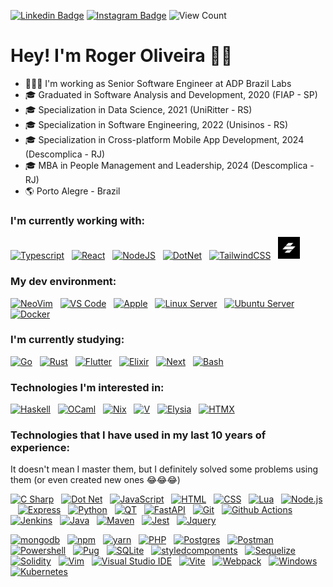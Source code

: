 [![Linkedin Badge](https://img.shields.io/badge/-LinkedIn-blue?style=flat&logo=LinkedIn&logoColor=white)](https://www.linkedin.com/in/rogerpoliver)
[![Instagram Badge](https://img.shields.io/badge/-Instagram-C13584?style=flat&logo=Instagram&logoColor=white)](https://www.instagram.com/rogerpoliver)
<img src="https://komarev.com/ghpvc/?username=rogerpolvr" alt="View Count" /> </p>

# Hey! I'm Roger Oliveira 👋🏼
- 👨🏻‍💻 I'm working as Senior Software Engineer at ADP Brazil Labs
- 🎓 Graduated in Software Analysis and Development, 2020 (FIAP - SP)
- 🎓 Specialization in Data Science, 2021 (UniRitter - RS)
- 🎓 Specialization in Software Engineering, 2022 (Unisinos - RS)
- 🎓 Specialization in Cross-platform Mobile App Development, 2024 (Descomplica - RJ)
- 🎓 MBA in People Management and Leadership, 2024 (Descomplica - RJ)
- :earth_americas: Porto Alegre - Brazil

### I'm currently working with:
[<img src="https://skillicons.dev/icons?i=ts" alt="Typescript" width="35"/>](https://www.typescriptlang.org/)&nbsp;&nbsp;
[<img src="https://skillicons.dev/icons?i=react" alt="React" width="35"/>](https://reactjs.org/)&nbsp;&nbsp;
[<img src="https://skillicons.dev/icons?i=nodejs" alt="NodeJS" width="35"/>](https://nodejs.org/)&nbsp;&nbsp;
[<img src="https://skillicons.dev/icons?i=dotnet" alt="DotNet" width="35"/>](https://nodejs.org/)&nbsp;&nbsp;
[<img src="https://skillicons.dev/icons?i=tailwind" alt="TailwindCSS" width="35"/>](https://tailwindcss.com/)&nbsp;&nbsp;
[<img src="assets/stenciljs.jpg" alt="Stencil" width="35"/>](https://stenciljs.com/)&nbsp;&nbsp;

### My dev environment:
[<img src="https://skillicons.dev/icons?i=neovim" alt="NeoVim" width="35"/>]()&nbsp;&nbsp;
[<img src="https://skillicons.dev/icons?i=vscode" alt="VS Code" width="35"/>]()&nbsp;&nbsp;
[<img src="https://skillicons.dev/icons?i=apple" alt="Apple" width="35"/>]()&nbsp;&nbsp;
[<img src="https://skillicons.dev/icons?i=linux" alt="Linux Server" width="35"/>]()&nbsp;&nbsp;
[<img src="https://skillicons.dev/icons?i=ubuntu" alt="Ubuntu Server" width="35"/>]()&nbsp;&nbsp;
[<img src="https://skillicons.dev/icons?i=docker" alt="Docker" width="35"/>]()&nbsp;&nbsp;

### I'm currently studying:
[<img src="https://skillicons.dev/icons?i=go" alt="Go" width="35"/>]()&nbsp;&nbsp;
[<img src="https://skillicons.dev/icons?i=rust" alt="Rust" width="35"/>]()&nbsp;&nbsp;
[<img src="https://skillicons.dev/icons?i=flutter" alt="Flutter" width="35"/>]()&nbsp;&nbsp;
[<img src="https://skillicons.dev/icons?i=elixir" alt="Elixir" width="35"/>]()&nbsp;&nbsp;
[<img src="https://skillicons.dev/icons?i=next" alt="Next" width="35"/>]()&nbsp;&nbsp;
[<img src="https://skillicons.dev/icons?i=bash" alt="Bash" width="35"/>]()&nbsp;&nbsp;

### Technologies I'm interested in:
[<img src="https://skillicons.dev/icons?i=haskell" alt="Haskell" width="35"/>]()&nbsp;&nbsp;
[<img src="https://skillicons.dev/icons?i=ocaml" alt="OCaml" width="35"/>]()&nbsp;&nbsp;
[<img src="https://skillicons.dev/icons?i=nix" alt="Nix" width="35"/>]()&nbsp;&nbsp;
[<img src="https://skillicons.dev/icons?i=v" alt="V" width="35"/>]()&nbsp;&nbsp;
[<img src="https://skillicons.dev/icons?i=elysia" alt="Elysia" width="35"/>]()&nbsp;&nbsp;
[<img src="https://skillicons.dev/icons?i=htmx" alt="HTMX" width="35"/>]()&nbsp;&nbsp;


### Technologies that I have used in my last 10 years of experience:  
It doesn't mean I master them, but I definitely solved some problems using them (or even created new ones 😂😂😂)

[<img src="https://skillicons.dev/icons?i=cs" alt="C Sharp" width="35"/>]()&nbsp;&nbsp;
[<img src="https://skillicons.dev/icons?i=dotnet" alt="Dot Net" width="35"/>]()&nbsp;&nbsp;
[<img src="https://skillicons.dev/icons?i=javascript" alt="JavaScript" width="35"/>]()&nbsp;&nbsp;
[<img src="https://skillicons.dev/icons?i=html" alt="HTML" width="35"/>]()&nbsp;&nbsp;
[<img src="https://skillicons.dev/icons?i=css" alt="CSS" width="35"/>]()&nbsp;&nbsp;
[<img src="https://skillicons.dev/icons?i=lua" alt="Lua" width="35"/>]()&nbsp;&nbsp;
[<img src="https://skillicons.dev/icons?i=nodejs" alt="Node.js" width="35"/>]()&nbsp;&nbsp;
[<img src="https://skillicons.dev/icons?i=express" alt="Express" width="35"/>]()&nbsp;&nbsp;
[<img src="https://skillicons.dev/icons?i=python" alt="Python" width="35"/>]()&nbsp;&nbsp;
[<img src="https://skillicons.dev/icons?i=qt" alt="QT" width="35"/>]()&nbsp;&nbsp;
[<img src="https://skillicons.dev/icons?i=fastapi" alt="FastAPI" width="35"/>]()&nbsp;&nbsp;
[<img src="https://skillicons.dev/icons?i=git" alt="Git" width="35"/>]()&nbsp;&nbsp;
[<img src="https://skillicons.dev/icons?i=githubactions" alt="Github Actions" width="35"/>]()&nbsp;&nbsp;
[<img src="https://skillicons.dev/icons?i=jenkins" alt="Jenkins" width="35"/>]()&nbsp;&nbsp;
[<img src="https://skillicons.dev/icons?i=java" alt="Java" width="35"/>]()&nbsp;&nbsp;
[<img src="https://skillicons.dev/icons?i=maven" alt="Maven" width="35"/>]()&nbsp;&nbsp;
[<img src="https://skillicons.dev/icons?i=jest" alt="Jest" width="35"/>]()&nbsp;&nbsp;
[<img src="https://skillicons.dev/icons?i=jquery" alt="Jquery" width="35"/>]()&nbsp;&nbsp;

[<img src="https://skillicons.dev/icons?i=mongodb" alt="mongodb" width="35"/>]()&nbsp;&nbsp;
[<img src="https://skillicons.dev/icons?i=npm" alt="npm" width="35"/>]()&nbsp;&nbsp;
[<img src="https://skillicons.dev/icons?i=yarn" alt="yarn" width="35"/>]()&nbsp;&nbsp;
[<img src="https://skillicons.dev/icons?i=php" alt="PHP" width="35"/>]()&nbsp;&nbsp;
[<img src="https://skillicons.dev/icons?i=postgres" alt="Postgres" width="35"/>]()&nbsp;&nbsp;
[<img src="https://skillicons.dev/icons?i=postman" alt="Postman" width="35"/>]()&nbsp;&nbsp;
[<img src="https://skillicons.dev/icons?i=powershell" alt="Powershell" width="35"/>]()&nbsp;&nbsp;
[<img src="https://skillicons.dev/icons?i=pug" alt="Pug" width="35"/>]()&nbsp;&nbsp;
[<img src="https://skillicons.dev/icons?i=sqlite" alt="SQLite" width="35"/>]()&nbsp;&nbsp;
[<img src="https://skillicons.dev/icons?i=styledcomponents" alt="styledcomponents" width="35"/>]()&nbsp;&nbsp;
[<img src="https://skillicons.dev/icons?i=sequelize" alt="Sequelize" width="35"/>]()&nbsp;&nbsp;
[<img src="https://skillicons.dev/icons?i=solidity" alt="Solidity" width="35"/>]()&nbsp;&nbsp;
[<img src="https://skillicons.dev/icons?i=vim" alt="Vim" width="35"/>]()&nbsp;&nbsp;
[<img src="https://skillicons.dev/icons?i=visualstudio" alt="Visual Studio IDE" width="35"/>]()&nbsp;&nbsp;
[<img src="https://skillicons.dev/icons?i=vite" alt="Vite" width="35"/>]()&nbsp;&nbsp;
[<img src="https://skillicons.dev/icons?i=webpack" alt="Webpack" width="35"/>]()&nbsp;&nbsp;
[<img src="https://skillicons.dev/icons?i=windows" alt="Windows" width="35"/>]()&nbsp;&nbsp;
[<img src="https://skillicons.dev/icons?i=kubernetes" alt="Kubernetes" width="35"/>]()&nbsp;&nbsp;









